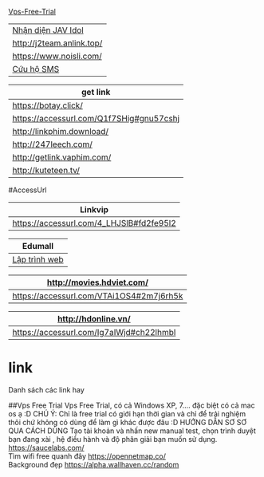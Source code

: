 [Vps-Free-Trial](##Vps-Free-Trial)

|   |
|---|
[Nhận diện JAV Idol](http://jav-idol.toidicodedao.com/) |
http://j2team.anlink.top/ |
https://www.noisli.com/ |
[Cứu hộ SMS](https://www.facebook.com/C%E1%BB%A9u-H%E1%BB%99-SMS-384758608549291) |


|get link |
|---------|
https://botay.click/ |
https://accessurl.com/Q1f7SHig#gnu57cshj |
http://linkphim.download/ |
http://247leech.com/ |
http://getlink.vaphim.com/ |
http://kuteteen.tv/ |


#AccessUrl

|Linkvip|
|-------|
https://accessurl.com/4_LHJSlB#fd2fe95l2 |

|Edumall|
|-------|
[Lập trình web](https://accessurl.com/CgSaAnaD#fg7aoveig) |

|http://movies.hdviet.com/|
|-------------------------|
https://accessurl.com/VTAi1OS4#2m7j6rh5k |

|http://hdonline.vn/|
|-------------------|
https://accessurl.com/Ig7aIWjd#ch22lhmbl |

# link
Danh sách các link hay<br/>

##Vps Free Trial
Vps Free Trial, có cả Windows XP, 7.... đặc biệt có cả mac os ạ :D
CHÚ Ý: Chỉ là free trial có giới hạn thời gian và chỉ để trải nghiệm thôi chứ không có dùng để làm gì khác được đâu :D 
HƯỚNG DẪN SƠ SƠ QUA CÁCH DÙNG
Tạo tài khoản và nhấn new manual test, chọn trình duyệt bạn đang xài , hệ điều hành và độ phân giải bạn muốn sử dụng.<br/>
https://saucelabs.com/ <br>
Tìm wifi free quanh đây https://opennetmap.co/ <br>
Background đẹp https://alpha.wallhaven.cc/random <br>
